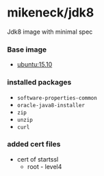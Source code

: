 mikeneck/jdk8
===

Jdk8 image with minimal spec

### Base image

* [ubuntu:15.10](https://hub.docker.com/_/ubuntu-debootstrap/)

### installed packages

* `software-properties-common`
* `oracle-java8-installer`
* `zip`
* `unzip`
* `curl`

### added cert files

* cert of startssl
  * root - level4
